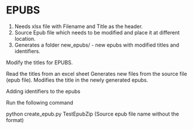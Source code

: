 # EPUBS

1. Needs xlsx file with Filename and Title as the header.
2. Source Epub file which needs to be modified and place it at different location.
3. Generates a folder new_epubs/ - new epubs with modified titles and identifiers.


Modify the titles for EPUBS.

  Read the titles from an excel sheet
  Generates new files from the source file (epub file).
  Modifies the title in the newly generated epubs.
  
Adding identifiers to the epubs

Run the following command

python create_epub.py TestEpubZip (Source epub file name without the format)

